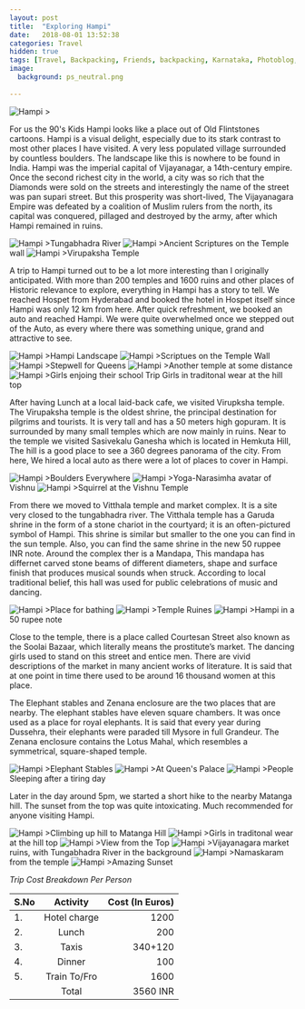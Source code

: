 ```yaml
---
layout: post
title:  "Exploring Hampi"
date:   2018-08-01 13:52:38
categories: Travel
hidden: true
tags: [Travel, Backpacking, Friends, backpacking, Karnataka, Photoblog, WeekendDiaries]
image:
  background: ps_neutral.png
  
---
```

<img src="https://i.imgur.com/rYNNPk9.jpg" alt="Hampi">
>

For us the 90's Kids Hampi looks like a place out of Old Flintstones cartoons. Hampi is a visual delight, especially due to its stark contrast to most other places I have visited. A very less populated village surrounded by countless boulders. The landscape like this is nowhere to be found in India. Hampi was the imperial capital of Vijayanagar, a 14th-century empire. Once the second richest city in the world, a city was so rich that the Diamonds were sold on the streets and interestingly the name of the street was pan supari street. But this prosperity was short-lived, The Vijayanagara Empire was defeated by a coalition of Muslim rulers from the north, its capital was conquered, pillaged and destroyed by the army, after which Hampi remained in ruins. 

<img src="https://i.imgur.com/TMkLRZH.jpg" alt="Hampi">
>Tungabhadra River
                     
<img src="https://i.imgur.com/DxX60QL.jpg" alt="Hampi">
>Ancient Scriptures on the Temple wall

<img src="https://i.imgur.com/aHlmtNF.jpg" alt="Hampi">
>Virupaksha Temple          

A trip to Hampi turned out to be a lot more interesting than I originally anticipated. With more than 200 temples and 1600 ruins and other places of Historic relevance to explore, everything in Hampi has a story to tell. We reached Hospet from Hyderabad and booked the hotel in Hospet itself since Hampi was only 12 km from here. After quick refreshment, we booked an auto and reached Hampi. We were quite overwhelmed once we stepped out of the Auto, as every where there was something unique, grand and attractive to see. 


<img src="https://i.imgur.com/xWXaFbq.jpg" alt="Hampi">
>Hampi Landscape

<img src="https://i.imgur.com/ypAqGkV.jpg" alt="Hampi">
>Scriptues on the Temple Wall

<img src="https://i.imgur.com/qKHZwxO.jpg" alt="Hampi">
>Stepwell for Queens

<img src="https://i.imgur.com/alZgeUP.jpg" alt="Hampi">
>Another temple at some distance

<img src="https://i.imgur.com/tldjnpj.jpg" alt="Hampi">
>Girls enjoing their school Trip 
Girls in traditonal wear at the hill top 

After having Lunch at a local laid-back cafe, we visited Virupksha temple. The Virupaksha temple is the oldest shrine, the principal destination for pilgrims and tourists. It is very tall and has a 50 meters high gopuram. It is surrounded by many small temples which are now mainly in ruins. Near to the temple we visited  Sasivekalu Ganesha which is located in Hemkuta Hill, The hill is a good place to see a 360 degrees panorama of the city. From here, We hired a local auto as there were a lot of places to cover in Hampi.


<img src="https://i.imgur.com/0phEB8m.jpg" alt="Hampi">
>Boulders Everywhere

<img src="https://i.imgur.com/gxFnwEJ.jpg" alt="Hampi">
>Yoga-Narasimha avatar of Vishnu

<img src="https://i.imgur.com/ptQtwsm.jpg" alt="Hampi">        
>Squirrel at the Vishnu Temple   

From there we moved to Vitthala temple and market complex. It is a site very closed to the tungabhadra river. The Vitthala temple has a Garuda shrine in the form of a stone chariot in the courtyard; it is an often-pictured symbol of Hampi. This shrine is similar but smaller to the one you can find in the sun temple. Also, you can find the same shrine in the new 50 ruppee INR note. Around the complex ther is a Mandapa, This mandapa has differnet carved stone beams of different diameters, shape and surface finish that produces musical sounds when struck. According to local traditional belief, this hall was used for public celebrations of music and dancing. 

<img src="https://i.imgur.com/gYtqqIZ.jpg" alt="Hampi">
>Place for bathing

<img src="https://i.imgur.com/22X6eKt.jpg" alt="Hampi">
>Temple Ruines
                                                                   
<img src="https://i.imgur.com/rGfCftZ.jpg" alt="Hampi">          
>Hampi in a 50 rupee note                                           


Close to the temple, there is a place called Courtesan Street also known as the Soolai Bazaar, which literally means the prostitute’s market. The dancing girls used to stand on this street and entice men. There are vivid descriptions of the market in many ancient works of literature. It is said that at one point in time there used to be around 16 thousand women at this place. 

The Elephant stables and Zenana enclosure are the two places that are nearby. The elephant stables have eleven square chambers. It was once used as a place for royal elephants. It is said that every year during Dussehra, their elephants were paraded till Mysore in full Grandeur. The Zenana enclosure contains the Lotus Mahal, which resembles a symmetrical, square-shaped temple.
 

<img src="https://i.imgur.com/ZFZC8Xo.jpg" alt="Hampi">
>Elephant Stables

<img src="https://i.imgur.com/49WgYdl.jpg" alt="Hampi">
>At Queen's Palace
                    

<img src="https://i.imgur.com/n9CbzVI.jpg" alt="Hampi">
>People Sleeping after a tiring day 


Later in the day around 5pm, we started a short hike to the nearby Matanga hill. The sunset from the top was quite intoxicating. Much recommended for anyone visiting Hampi.

<img src="https://i.imgur.com/xFRGgGY.jpg" alt="Hampi">  
>Climbing up hill to Matanga Hill   

<img src="https://i.imgur.com/ghAsWXk.jpg" alt="Hampi">
>Girls in traditonal wear at the hill top                                  

<img src="https://i.imgur.com/czNj3nG.jpg" alt="Hampi">               
>View from the Top   

<img src="https://i.imgur.com/yRO2d9Z.jpg" alt="Hampi">         
>Vijayanagara market ruins, with Tungabhadra River in the background   

<img src="https://i.imgur.com/cPMqBXt.jpg" alt="Hampi">           
>Namaskaram from the temple      
                                 
<img src="https://i.imgur.com/fozDhUS.jpg" alt="Hampi">
>Amazing Sunset


*Trip Cost Breakdown Per Person*

| S.No | Activity|Cost (In Euros) |
|:----------|:----------:|-:|
| 1.      | Hotel charge   |1200|
|2.      |    Lunch   |200|
|3.      |    Taxis   |340+120|
| 4.      | Dinner      |100|
| 5.      | Train To/Fro   |   1600|
||Total|  3560 INR|